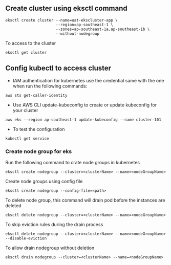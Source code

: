 ## Create cluster using eksctl command
```
eksctl create cluster --name=uat-ekscluster-app \
                      --region=ap-southeast-1 \
                      --zones=ap-southeast-1a,ap-southeast-1b \
                      --without-nodegroup 
```
To access to the cluster
```
eksctl get cluster
```
## Config kubectl to access cluster
* IAM authentication for kubernetes use the credential same with the one when run the following commands:
```
aws sts get-caller-identity
```
* Use AWS CLI update-kubeconfig to create or update kubeconfig for your cluster
```
aws eks --region ap-southeast-1 update-kubeconfig --name cluster-101
```
* To test the configuration
```
kubectl get service
```
### Create node group for eks
Run the following command to crate node groups in kubernetes
```
eksctl create nodegroup --cluster=<clusterName> --name=<nodeGroupName>
```
Create node groups using config file
```
eksctl create nodegroup --config-file=<path>
```
To delete node group, this command will drain pod before the instances are deleted
```
eksctl delete nodegroup --cluster=<clusterName> --name=<nodeGroupName>
```
To skip eviction rules during the drain process
```
eksctl delete nodegroup --cluster=<clusterName> --name=<nodeGroupName> --disable-eviction
```
To allow drain nodegroup without deletion
```
eksctl drain nodegroup --cluster=<clusterName> --name=<nodeGroupName>
```
